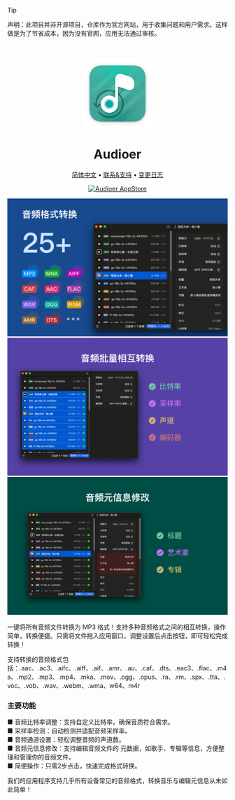 <!--idoc:ignore:start-->
> [!TIP]
> 声明：此项目并非开源项目，仓库作为官方网站，用于收集问题和用户需求。这样做是为了节省成本，因为没有官网，应用无法通过审核。
<!--idoc:ignore:end-->

<div align="center">
  <br />
  <br />
  <img src="./assets/logo.png" width="160" height="160">
  <h1>
    Audioer
  </h1>
  <!--rehype:style=border: 0;-->
  <p>
    <a href="./README.zh.md">简体中文</a> • 
    <a target="_blank" href="https://github.com/jaywcjlove/Audioer/issues/new?template=bug_report_cn.yml">联系&支持</a> • 
    <a href="https://github.com/jaywcjlove/Audioer/releases">变更日志</a>
  </p>
  <p>
    <a target="_blank" href="https://apps.apple.com/app/Audioer/6743841447" title="Audioer for macOS">
      <img alt="Audioer AppStore" src="https://jaywcjlove.github.io/sb/download/macos.svg" height="51">
    </a>
  </p>
</div>

![Audioer 1](./assets/screenshots-1-cn.png)
![Audioer 2](./assets/screenshots-2-cn.png)
![Audioer 3](./assets/screenshots-3-cn.png)

一键将所有音频文件转换为 MP3 格式！支持多种音频格式之间的相互转换，操作简单，转换便捷。只需将文件拖入应用窗口，调整设置后点击按钮，即可轻松完成转换！

支持转换的音频格式包括：.aac、.ac3、.aifc、.aiff、.aif、.amr、.au、.caf、.dts、.eac3、.flac、.m4a、.mp2、.mp3、.mp4、.mka、.mov、.ogg、.opus、.ra、.rm、.spx、.tta、.voc、.vob、.wav、.webm、.wma、w64、m4r

### 主要功能

■ 音频比特率调整：支持自定义比特率，确保音质符合需求。  
■ 采样率检测：自动检测并适配音频采样率。  
■ 音频通道设置：轻松调整音频的声道数。  
■ 音频元信息修改：支持编辑音频文件的 元数据，如歌手、专辑等信息，方便整理和管理你的音频文件。  
■ 简便操作：只需2步点击，快速完成格式转换。  

我们的应用程序支持几乎所有设备常见的音频格式，转换音乐与编辑元信息从未如此简单！

